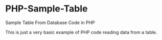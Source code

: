 PHP-Sample-Table
================

Sample Table From Database Code in PHP

This is just a very basic example of PHP code reading data from a table.

